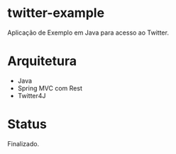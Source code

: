 twitter-example
===============

Aplicação de Exemplo em Java para acesso ao Twitter.

Arquitetura
===========

+ Java
+ Spring MVC com Rest
+ Twitter4J


Status
======

Finalizado.
